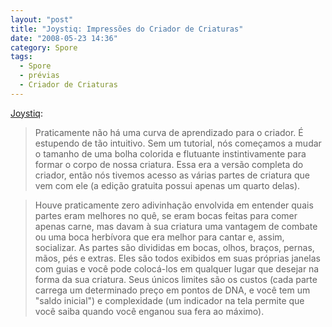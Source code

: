 ```yaml
---
layout: "post"
title: "Joystiq: Impressões do Criador de Criaturas"
date: "2008-05-23 14:36"
category: Spore
tags:
  - Spore
  - prévias
  - Criador de Criaturas
---
```


[Joystiq](http://www.joystiq.com/2008/05/23/joystiq-hands-on-spore-creature-creator-and-the-birth-of-sporky/):

> Praticamente não há uma curva de aprendizado para o criador. É estupendo de tão intuitivo. Sem um tutorial, nós começamos a mudar o tamanho de uma bolha colorida e flutuante instintivamente para formar o corpo de nossa criatura. Essa era a versão completa do criador, então nós tivemos acesso as várias partes de criatura que vem com ele (a edição gratuita possui apenas um quarto delas).

> Houve praticamente zero adivinhação envolvida em entender quais partes eram melhores no quê, se eram bocas feitas para comer apenas carne, mas davam à sua criatura uma vantagem de combate ou uma boca herbívora que era melhor para cantar e, assim, socializar. As partes são divididas em bocas, olhos, braços, pernas, mãos, pés e extras. Eles são todos exibidos em suas próprias janelas com guias e você pode colocá-los em qualquer lugar que desejar na forma da sua criatura. Seus únicos limites são os custos (cada parte carrega um determinado preço em pontos de DNA, e você tem um "saldo inicial") e complexidade (um indicador na tela permite que você saiba quando você enganou sua fera ao máximo).
